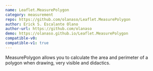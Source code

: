 ```yaml
---
name: Leaflet.MeasurePolygon
category: measurement
repo: https://github.com/olanaso/Leaflet.MeasurePolygon
author: Erick S. Escalante Olano
author-url: https://github.com/olanaso
demo: https://olanaso.github.io/Leaflet.MeasurePolygon
compatible-v0:
compatible-v1: true
---
```


MeasurePolygon allows you to calculate the area and perimeter of a polygon when drawing, very visible and didactics.
